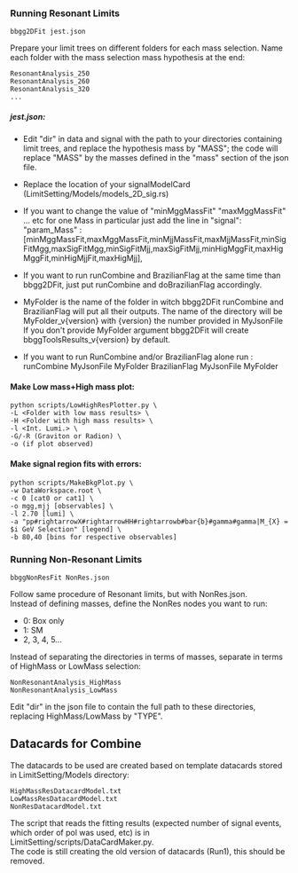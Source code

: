 ### Running Resonant Limits
```
bbgg2DFit jest.json
```

Prepare your limit trees on different folders for each mass selection. Name each folder with the mass selection mass hypothesis at the end:   
```
ResonantAnalysis_250   
ResonantAnalysis_260   
ResonantAnalysis_320
...
```

##### jest.json:   
* Edit "dir" in data and signal with the path to your directories containing limit trees, and replace the hypothesis mass by "MASS"; the code will replace "MASS" by the masses defined in the "mass" section of the json file.   
* Replace the location of your signalModelCard (LimitSetting/Models/models_2D_sig.rs)   


* If you want to change the value of "minMggMassFit" "maxMggMassFit" ... etc for one Mass in particular just add the line in "signal":	
"param_Mass" :[minMggMassFit,maxMggMassFit,minMjjMassFit,maxMjjMassFit,minSigFitMgg,maxSigFitMgg,minSigFitMjj,maxSigFitMjj,minHigMggFit,maxHigMggFit,minHigMjjFit,maxHigMjj],
* If you want to run runCombine and BrazilianFlag at the same time than bbgg2DFit, just put runCombine and doBrazilianFlag accordingly.

* MyFolder is the name of the folder in witch bbgg2DFit runCombine and BrazilianFlag will put all their outputs. 
The name of the directory will be MyFolder_v{version} with {version} the number provided in MyJsonFile
If you don't provide MyFolder argument bbgg2DFit will create bbggToolsResults_v{version} by default.

* If you want to run RunCombine and/or BrazilianFlag alone run :
	runCombine MyJsonFile MyFolder
	BrazilianFlag MyJsonFile MyFolder
    


#### Make Low mass+High mass plot:   
```
python scripts/LowHighResPlotter.py \
-L <Folder with low mass results> \
-H <Folder with high mass results> \
-l <Int. Lumi.> \
-G/-R (Graviton or Radion) \
-o (if plot observed)
```   

#### Make signal region fits with errors:   
```
python scripts/MakeBkgPlot.py \
-w DataWorkspace.root \
-c 0 [cat0 or cat1] \
-o mgg,mjj [observables] \
-l 2.70 [lumi] \
-a "pp#rightarrowX#rightarrowHH#rightarrowb#bar{b}#gamma#gamma|M_{X} = $i GeV Selection" [legend] \
-b 80,40 [bins for respective observables]   
```     

### Running Non-Resonant Limits
```
bbggNonResFit NonRes.json
```   

Follow same procedure of Resonant limits, but with NonRes.json.   
Instead of defining masses, define the NonRes nodes you want to run:
* 0: Box only
* 1: SM
* 2, 3, 4, 5...

Instead of separating the directories in terms of masses, separate in terms of HighMass or LowMass selection:
```
NonResonantAnalysis_HighMass
NonResonantAnalysis_LowMass
```
Edit "dir" in the json file to contain the full path to these directories, replacing HighMass/LowMass by "TYPE".

## Datacards for Combine
The datacards to be used are created based on template datacards stored in LimitSetting/Models directory:
```
HighMassResDatacardModel.txt
LowMassResDatacardModel.txt
NonResDatacardModel.txt
```
The script that reads the fitting results (expected number of signal events, which order of pol was used, etc) is in LimitSetting/scripts/DataCardMaker.py.   
The code is still creating the old version of datacards (Run1), this should be removed.


